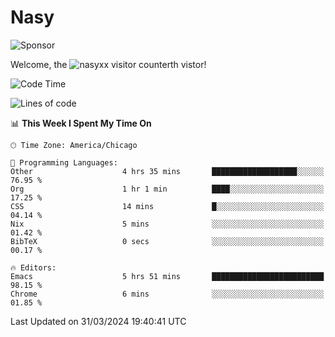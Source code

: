 # Nasy

<!--
<p align="center">
<img height="200" src="https://github-readme-stats.vercel.app/api?username=nasyxx&count_private=true&show_icons=true&theme=dracula&include_all_commits=true"/>
<img height="200" src="https://github-readme-stats.vercel.app/api/top-langs/?username=nasyxx&theme=dracula&hide=html,jupyter+notebook&count_private=true&show_icons=true"/>
</p>

  
----------------
-->

![Sponsor](https://img.shields.io/static/v1.svg?label=Sponsor&message=%E2%9D%A4&logo=GitHub&style=flat&color=pink)
 
Welcome, the ![nasyxx visitor counter](https://count.getloli.com/get/@nasyxx?theme=rule34)th vistor!
 
<!--START_SECTION:waka-->
![Code Time](http://img.shields.io/badge/Code%20Time-4%2C369%20hrs%2014%20mins-blue)

![Lines of code](https://img.shields.io/badge/From%20Hello%20World%20I%27ve%20Written-6.3%20million%20lines%20of%20code-blue)

📊 **This Week I Spent My Time On** 

```text
🕑︎ Time Zone: America/Chicago

💬 Programming Languages: 
Other                    4 hrs 35 mins       ███████████████████░░░░░░   76.95 % 
Org                      1 hr 1 min          ████░░░░░░░░░░░░░░░░░░░░░   17.25 % 
CSS                      14 mins             █░░░░░░░░░░░░░░░░░░░░░░░░   04.14 % 
Nix                      5 mins              ░░░░░░░░░░░░░░░░░░░░░░░░░   01.42 % 
BibTeX                   0 secs              ░░░░░░░░░░░░░░░░░░░░░░░░░   00.17 % 

🔥 Editors: 
Emacs                    5 hrs 51 mins       █████████████████████████   98.15 % 
Chrome                   6 mins              ░░░░░░░░░░░░░░░░░░░░░░░░░   01.85 % 
```


 Last Updated on 31/03/2024 19:40:41 UTC
<!--END_SECTION:waka-->

<!-- ![visitors](https://visitor-badge.laobi.icu/badge?page_id=nasyxx.nasyxx) -->
